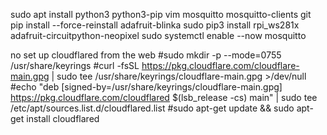 sudo apt install python3 python3-pip vim mosquitto mosquitto-clients git
pip install --force-reinstall adafruit-blinka
sudo pip3 install rpi_ws281x adafruit-circuitpython-neopixel
sudo systemctl enable --now mosquitto



no set up cloudflared from the web
#sudo mkdir -p --mode=0755 /usr/share/keyrings
#curl -fsSL https://pkg.cloudflare.com/cloudflare-main.gpg | sudo tee /usr/share/keyrings/cloudflare-main.gpg >/dev/null
#echo "deb [signed-by=/usr/share/keyrings/cloudflare-main.gpg] https://pkg.cloudflare.com/cloudflared $(lsb_release -cs) main" | sudo tee /etc/apt/sources.list.d/cloudflared.list
#sudo apt-get update && sudo apt-get install cloudflared
